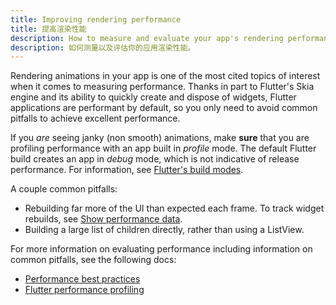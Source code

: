 ```yaml
---
title: Improving rendering performance
title: 提高渲染性能
description: How to measure and evaluate your app's rendering performance.
description: 如何测量以及评估你的应用渲染性能。
---
```


Rendering animations in your app is one of the most cited
topics of interest when it comes to measuring performance.
Thanks in part to Flutter's Skia engine and its ability
to quickly create and dispose of widgets,
Flutter applications are performant by default,
so you only need to avoid common pitfalls to achieve
excellent performance.

If you _are_ seeing janky (non smooth) animations, make
**sure** that you are profiling performance with an
app built in _profile_ mode.
The default Flutter build creates an app in _debug_ mode,
which is not indicative of release performance.
For information,
see [Flutter's build modes][].

A couple common pitfalls:

* Rebuilding far more of the UI than expected each frame.
  To track widget rebuilds, see [Show performance data][].
* Building a large list of children directly, rather than
  using a ListView.

For more information on evaluating performance
including information on common pitfalls,
see the following docs:

* [Performance best practices][]
* [Flutter performance profiling][]

[Flutter's build modes]: /docs/testing/build-modes
[Flutter performance profiling]: /docs/perf/rendering/ui-performance
[Performance best practices]: /docs/perf/rendering/best-practices
[Show performance data]: /docs/development/tools/android-studio#show-performance-data
